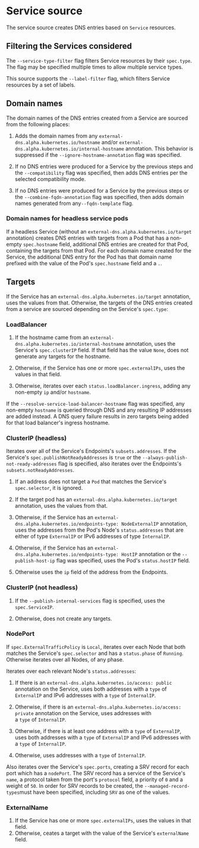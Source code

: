 # Service source

The service source creates DNS entries based on `Service` resources.

## Filtering the Services considered

The `--service-type-filter` flag filters Service resources by their `spec.type`.
The flag may be specified multiple times to allow multiple service types.

This source supports the `--label-filter` flag, which filters Service resources
by a set of labels.

## Domain names

The domain names of the DNS entries created from a Service are sourced from the following places:

1. Adds the domain names from any `external-dns.alpha.kubernetes.io/hostname` and/or
`external-dns.alpha.kubernetes.io/internal-hostname` annotation.
This behavior is suppressed if the `--ignore-hostname-annotation` flag was specified.

2. If no DNS entries were produced for a Service by the previous steps
and the `--compatibility` flag was specified, then adds DNS entries per the
selected compatibility mode.

3. If no DNS entries were produced for a Service by the previous steps
or the `--combine-fqdn-annotation` flag was specified, then adds domain names
generated from any`--fqdn-template` flag.

### Domain names for headless service pods

If a headless Service (without an `external-dns.alpha.kubernetes.io/target` annotation) creates DNS entries with targets from
a Pod that has a non-empty `spec.hostname` field, additional DNS entries are created for that Pod, containing the targets from that Pod.
For each domain name created for the Service, the additional DNS entry for the Pod has that domain name prefixed with
the value of the Pod's `spec.hostname` field and a `.`.

## Targets

If the Service has an `external-dns.alpha.kubernetes.io/target` annotation, uses 
the values from that. Otherwise, the targets of the DNS entries created from a service are sourced depending
on the Service's `spec.type`:

### LoadBalancer

1. If the hostname came from an `external-dns.alpha.kubernetes.io/internal-hostname` annotation, uses
the Service's `spec.clusterIP` field. If that field has the value `None`, does not generate
any targets for the hostname.

2. Otherwise, if the Service has one or more `spec.externalIPs`, uses the values in that field.

3. Otherwise, iterates over each `status.loadBalancer.ingress`, adding any non-empty `ip` and/or `hostname`.

If the `--resolve-service-load-balancer-hostname` flag was specified, any non-empty `hostname`
is queried through DNS and any resulting IP addresses are added instead.
A DNS query failure results in zero targets being added for that load balancer's ingress hostname.

### ClusterIP (headless)

Iterates over all of the Service's Endpoints's `subsets.addresses`.
If the Service's `spec.publishNotReadyAddresses` is `true` or the `--always-publish-not-ready-addresses` flag is specified,
also iterates over the Endpoints's `subsets.notReadyAddresses`.

1. If an address does not target a `Pod` that matches the Service's `spec.selector`, it is ignored.

2. If the target pod has an `external-dns.alpha.kubernetes.io/target` annotation, uses 
the values from that.

3. Otherwise, if the Service has an `external-dns.alpha.kubernetes.io/endpoints-type: NodeExternalIP`
annotation, uses the addresses from the Pod's Node's `status.addresses` that are either of type
`ExternalIP` or IPv6 addresses of type `InternalIP`.

4. Otherwise, if the Service has an `external-dns.alpha.kubernetes.io/endpoints-type: HostIP` annotation
or the `--publish-host-ip` flag was specified, uses the Pod's `status.hostIP` field.

5. Otherwise uses the `ip` field of the address from the Endpoints.

### ClusterIP (not headless)

1. If the `--publish-internal-services` flag is specified, uses the `spec.ServiceIP`.

2. Otherwise, does not create any targets.

### NodePort

If `spec.ExternalTrafficPolicy` is `Local`, iterates over each Node that both matches the Service's `spec.selector`
and has a `status.phase` of `Running`. Otherwise iterates over all Nodes, of any phase.

Iterates over each relevant Node's `status.addresses`:

1. If there is an `external-dns.alpha.kubernetes.io/access: public` annotation on the Service, uses both addresses with 
a `type` of `ExternalIP` and IPv6 addresses with a `type` of `InternalIP`.

2. Otherwise, if there is an `external-dns.alpha.kubernetes.io/access: private` annotation on the Service, uses addresses with  
a `type` of `InternalIP`.

3. Otherwise, if there is at least one address with a `type` of `ExternalIP`, uses both addresses with 
a `type` of `ExternalIP` and IPv6 addresses with a `type` of `InternalIP`.

4. Otherwise, uses addresses with a `type` of `InternalIP`.

Also iterates over the Service's `spec.ports`, creating a SRV record for each port which has a `nodePort`.
The SRV record has a service of the Service's `name`, a protocol taken from the port's `protocol` field,
a priority of `0` and a weight of `50`.
In order for SRV records to be created, the `--managed-record-types`must have been specified, including `SRV`
as one of the values.

### ExternalName

1. If the Service has one or more `spec.externalIPs`, uses the values in that field.
2. Otherwise, ceates a target with the value of the Service's `externalName` field.

